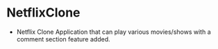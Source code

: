 # NetflixClone
- Netflix Clone Application that can play various movies/shows with a comment section feature added.
